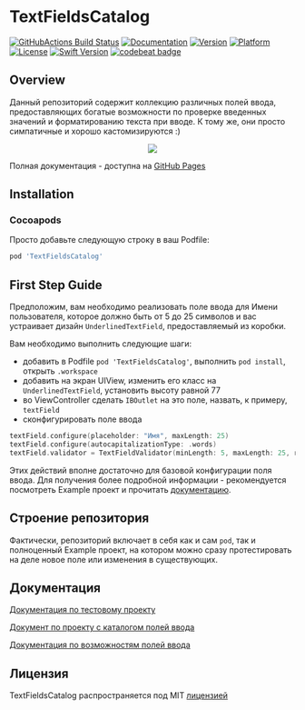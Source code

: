 # TextFieldsCatalog

[![GitHubActions Build Status](https://github.com/chausovSurfStudio/TextFieldsCatalog/workflows/CI/badge.svg)](https://github.com/chausovSurfStudio/TextFieldsCatalog/actions)
[![Documentation](https://github.com/chausovSurfStudio/TextFieldsCatalog/blob/master/docs/badge.svg)](https://chausovsurfstudio.github.io/TextFieldsCatalog/)
[![Version](https://img.shields.io/cocoapods/v/TextFieldsCatalog.svg?style=flat)](https://cocoapods.org/pods/TextFieldsCatalog)
[![Platform](https://img.shields.io/cocoapods/p/TextFieldsCatalog.svg?style=flat)](https://cocoapods.org/pods/TextFieldsCatalog)
[![License](https://img.shields.io/cocoapods/l/TextFieldsCatalog.svg?style=flat)](https://cocoapods.org/pods/TextFieldsCatalog)
[![Swift Version](https://img.shields.io/badge/swift-5.0-orange.svg)](https://developer.apple.com/swift/)
[![codebeat badge](https://codebeat.co/badges/ae1cc1f8-72c1-4a84-9400-7e14defc904d)](https://codebeat.co/projects/github-com-chausovsurfstudio-textfieldscatalog-master)

## Overview

Данный репозиторий содержит коллекцию различных полей ввода, предоставляющих богатые возможности по проверке введенных значений и форматированию текста при вводе. К тому же, они просто симпатичные и хорошо кастомизируются :)

<p align="center">
	<img src="https://raw.githubusercontent.com/chausovSurfStudio/TextFieldsCatalog/master/tech_docs/Images/TextFieldsCatalog_video.gif" />
</p>

Полная документация - доступна на [GitHub Pages](https://chausovsurfstudio.github.io/TextFieldsCatalog/)


## Installation

### Cocoapods

Просто добавьте следующую строку в ваш Podfile:

````ruby
pod 'TextFieldsCatalog'
````

## First Step Guide

Предположим, вам необходимо реализовать поле ввода для Имени пользователя, которое должно быть от 5 до 25 символов и вас устраивает дизайн `UnderlinedTextField`, предоставляемый из коробки.

Вам необходимо выполнить следующие шаги:

* добавить в Podfile `pod 'TextFieldsCatalog'`, выполнить `pod install`, открыть `.workspace`
* добавить на экран UIView, изменить его класс на `UnderlinedTextField`, установить высоту равной 77
* во ViewController сделать `IBOutlet` на это поле, назвать, к примеру, `textField`
* сконфигурировать поле ввода
````swift
textField.configure(placeholder: "Имя", maxLength: 25)
textField.configure(autocapitalizationType: .words)
textField.validator = TextFieldValidator(minLength: 5, maxLength: 25, regex: nil)
````

Этих действий вполне достаточно для базовой конфигурации поля ввода. Для получения более подробной информации - рекомендуется посмотреть Example проект и прочитать [документацию][usage].

## Строение репозитория

Фактически, репозиторий включает в себя как и сам `pod`, так и полноценный Example проект, на котором можно сразу протестировать на деле новое поле или изменения в существующих.

## Документация

[Документация по тестовому проекту][exampleProject]

[Документ по проекту с каталогом полей ввода][podProject]

[Документация по возможностям полей ввода][usage]

## Лицензия

TextFieldsCatalog распространяется под MIT [лицензией][license]




[configuration]:	https://github.com/chausovSurfStudio/TextFieldsCatalog/blob/master/tech_docs/Configuration.md
[exampleProject]:	https://github.com/chausovSurfStudio/TextFieldsCatalog/blob/master/tech_docs/ExampleProject.md
[podProject]:		https://github.com/chausovSurfStudio/TextFieldsCatalog/blob/master/tech_docs/PodProject.md
[usage]:			https://github.com/chausovSurfStudio/TextFieldsCatalog/blob/master/tech_docs/Usage.md
[license]:			https://github.com/chausovSurfStudio/TextFieldsCatalog/blob/master/LICENSE